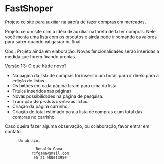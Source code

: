# FastShoper
Projeto de site para auxiliar na tarefa de fazer compras em mercados,

Projeto de um site com a idéia de auxiliar na tarefa de fazer compras. Nele você monta uma lista com os produtos e ainda pode ir somando os valores para saber quando vai gastar no final.

Obs.: Projeto ainda em elaboração. Novas funcionalidades serão inseridas a medida que forem ficando prontas.

Versão 1.3: O que há de novo?
- Na página da lista de compras foi inserido um botão para ir direto para a edição de listas.
- Os botões em cada página foram para cima da lista.
- Títulos inseridos nas páginas
- Novas possibilidades na página de pesquisa.
- Transição de produtos entre as listas.
- Criação da página carrinho.
- Criação de total estimado para a lista de compras e um total das compras no carrinho.

Caso queira fazer alguma observação, ou colaboração, favor entrar em contato.

          Um abraço,

                  Ronaldo Gama
                rcfgama@gmail.com
                 55 21 980013950

